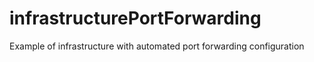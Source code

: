 # infrastructurePortForwarding
Example of infrastructure with automated port forwarding configuration
